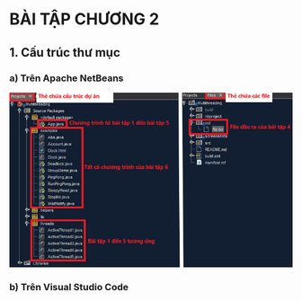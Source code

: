 # BÀI TẬP CHƯƠNG 2

## 1. Cấu trúc thư mục

### a) Trên Apache NetBeans
![NetBeans Image](screenshots\nb.png)
### b) Trên Visual Studio Code
